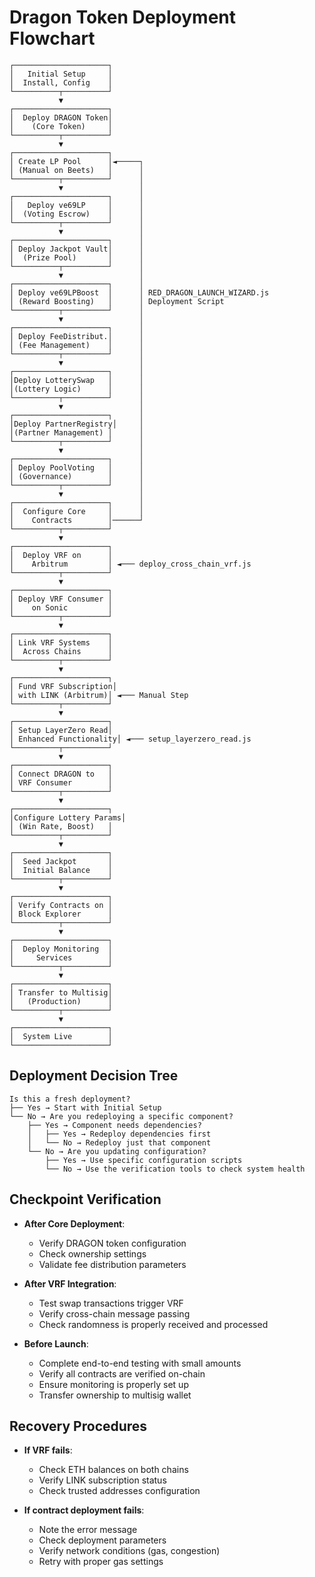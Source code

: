 # Dragon Token Deployment Flowchart

```
┌─────────────────────┐
│   Initial Setup     │
│  Install, Config    │
└──────────┬──────────┘
           ▼
┌─────────────────────┐
│  Deploy DRAGON Token│
│    (Core Token)     │
└──────────┬──────────┘
           ▼
┌─────────────────────┐
│ Create LP Pool      │◄─────┐
│ (Manual on Beets)   │      │
└──────────┬──────────┘      │
           ▼                 │
┌─────────────────────┐      │
│   Deploy ve69LP     │      │
│  (Voting Escrow)    │      │
└──────────┬──────────┘      │
           ▼                 │
┌─────────────────────┐      │
│ Deploy Jackpot Vault│      │
│  (Prize Pool)       │      │
└──────────┬──────────┘      │
           ▼                 │
┌─────────────────────┐      │
│ Deploy ve69LPBoost  │      │ RED_DRAGON_LAUNCH_WIZARD.js
│ (Reward Boosting)   │      │ Deployment Script
└──────────┬──────────┘      │
           ▼                 │
┌─────────────────────┐      │
│ Deploy FeeDistribut.│      │
│ (Fee Management)    │      │
└──────────┬──────────┘      │
           ▼                 │
┌─────────────────────┐      │
│Deploy LotterySwap   │      │
│(Lottery Logic)      │      │
└──────────┬──────────┘      │
           ▼                 │
┌─────────────────────┐      │
│Deploy PartnerRegistry│     │
│(Partner Management) │      │
└──────────┬──────────┘      │
           ▼                 │
┌─────────────────────┐      │
│ Deploy PoolVoting   │      │
│ (Governance)        │      │
└──────────┬──────────┘      │
           ▼                 │
┌─────────────────────┐      │
│  Configure Core     │      │
│    Contracts        │──────┘
└──────────┬──────────┘
           ▼
┌─────────────────────┐
│  Deploy VRF on      │
│    Arbitrum         │ ◄─── deploy_cross_chain_vrf.js
└──────────┬──────────┘
           ▼
┌─────────────────────┐
│ Deploy VRF Consumer │
│    on Sonic         │
└──────────┬──────────┘
           ▼
┌─────────────────────┐
│ Link VRF Systems    │
│  Across Chains      │
└──────────┬──────────┘
           ▼
┌─────────────────────┐
│ Fund VRF Subscription│
│ with LINK (Arbitrum)│ ◄─── Manual Step
└──────────┬──────────┘
           ▼
┌─────────────────────┐
│ Setup LayerZero Read│
│ Enhanced Functionality│ ◄─── setup_layerzero_read.js
└──────────┬──────────┘
           ▼
┌─────────────────────┐
│ Connect DRAGON to   │
│ VRF Consumer        │
└──────────┬──────────┘
           ▼
┌─────────────────────┐
│Configure Lottery Params│
│ (Win Rate, Boost)   │
└──────────┬──────────┘
           ▼
┌─────────────────────┐
│  Seed Jackpot       │
│  Initial Balance    │
└──────────┬──────────┘
           ▼
┌─────────────────────┐
│ Verify Contracts on │
│ Block Explorer      │
└──────────┬──────────┘
           ▼
┌─────────────────────┐
│  Deploy Monitoring  │
│     Services        │
└──────────┬──────────┘
           ▼
┌─────────────────────┐
│ Transfer to Multisig│
│   (Production)      │
└──────────┬──────────┘
           ▼
┌─────────────────────┐
│  System Live        │
└─────────────────────┘
```

## Deployment Decision Tree

```
Is this a fresh deployment?
├── Yes → Start with Initial Setup
└── No → Are you redeploying a specific component?
    ├── Yes → Component needs dependencies?
    │   ├── Yes → Redeploy dependencies first
    │   └── No → Redeploy just that component
    └── No → Are you updating configuration?
        ├── Yes → Use specific configuration scripts
        └── No → Use the verification tools to check system health
```

## Checkpoint Verification

- **After Core Deployment**:
  - Verify DRAGON token configuration
  - Check ownership settings
  - Validate fee distribution parameters

- **After VRF Integration**:
  - Test swap transactions trigger VRF
  - Verify cross-chain message passing
  - Check randomness is properly received and processed

- **Before Launch**:
  - Complete end-to-end testing with small amounts
  - Verify all contracts are verified on-chain
  - Ensure monitoring is properly set up
  - Transfer ownership to multisig wallet

## Recovery Procedures

- **If VRF fails**:
  - Check ETH balances on both chains
  - Verify LINK subscription status
  - Check trusted addresses configuration

- **If contract deployment fails**:
  - Note the error message
  - Check deployment parameters
  - Verify network conditions (gas, congestion)
  - Retry with proper gas settings 